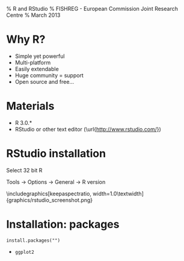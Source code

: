 % R and RStudio
% FISHREG - European Commission Joint Research Centre
% March 2013

# Why R?

* Simple yet powerful
* Multi-platform
* Easily extendable
* Huge community = support
* Open source and free...

# Materials

* R 3.0.*
* RStudio or other text editor (\url{http://www.rstudio.com/})

# RStudio installation

Select 32 bit R

Tools -> Options -> General -> R version

\includegraphics[keepaspectratio, width=1.0\textwidth]{graphics/rstudio_screenshot.png}

# Installation: packages

`install.packages("")`

* `ggplot2`


